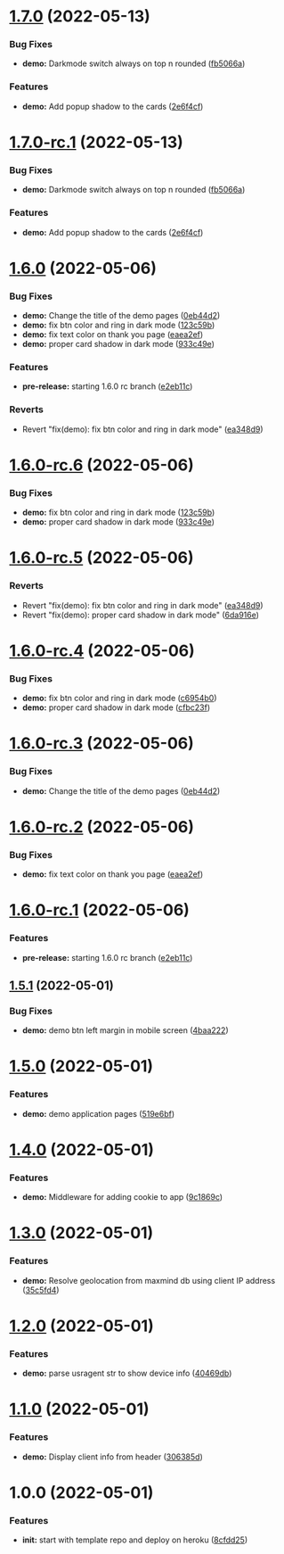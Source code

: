 # [1.7.0](https://github.com/amrendr/node-demo/compare/v1.6.0...v1.7.0) (2022-05-13)


### Bug Fixes

* **demo:** Darkmode switch always on top n rounded ([fb5066a](https://github.com/amrendr/node-demo/commit/fb5066aaca2bdb7d7c49287f9e86bcb801f8228f))


### Features

* **demo:** Add popup shadow to the cards ([2e6f4cf](https://github.com/amrendr/node-demo/commit/2e6f4cf7b6cce8235314b53660fd6984b8363164))

# [1.7.0-rc.1](https://github.com/amrendr/node-demo/compare/v1.6.0...v1.7.0-rc.1) (2022-05-13)


### Bug Fixes

* **demo:** Darkmode switch always on top n rounded ([fb5066a](https://github.com/amrendr/node-demo/commit/fb5066aaca2bdb7d7c49287f9e86bcb801f8228f))


### Features

* **demo:** Add popup shadow to the cards ([2e6f4cf](https://github.com/amrendr/node-demo/commit/2e6f4cf7b6cce8235314b53660fd6984b8363164))

# [1.6.0](https://github.com/amrendr/node-demo/compare/v1.5.1...v1.6.0) (2022-05-06)


### Bug Fixes

* **demo:** Change the title of the demo pages ([0eb44d2](https://github.com/amrendr/node-demo/commit/0eb44d27dee8159afc2336de02dc7edd7503b900))
* **demo:** fix btn color and ring in dark mode ([123c59b](https://github.com/amrendr/node-demo/commit/123c59b1b89f86fe353e06372e7c0696d312a333))
* **demo:** fix text color on thank you page ([eaea2ef](https://github.com/amrendr/node-demo/commit/eaea2efd28a264ed2ee5c93a665071181ed1955e))
* **demo:** proper card shadow in dark mode ([933c49e](https://github.com/amrendr/node-demo/commit/933c49ea846b41b37f1f529f87215dfd6be1e2b4))


### Features

* **pre-release:** starting 1.6.0 rc branch ([e2eb11c](https://github.com/amrendr/node-demo/commit/e2eb11ce12b3694dfe6ba8492e7fc8f82ed5b0b9))


### Reverts

* Revert "fix(demo): fix btn color and ring in dark mode" ([ea348d9](https://github.com/amrendr/node-demo/commit/ea348d9dc975eb1a9247797a994af8f1c573e717))

# [1.6.0-rc.6](https://github.com/amrendr/node-demo/compare/v1.6.0-rc.5...v1.6.0-rc.6) (2022-05-06)


### Bug Fixes

* **demo:** fix btn color and ring in dark mode ([123c59b](https://github.com/amrendr/node-demo/commit/123c59b1b89f86fe353e06372e7c0696d312a333))
* **demo:** proper card shadow in dark mode ([933c49e](https://github.com/amrendr/node-demo/commit/933c49ea846b41b37f1f529f87215dfd6be1e2b4))

# [1.6.0-rc.5](https://github.com/amrendr/node-demo/compare/v1.6.0-rc.4...v1.6.0-rc.5) (2022-05-06)


### Reverts

* Revert "fix(demo): fix btn color and ring in dark mode" ([ea348d9](https://github.com/amrendr/node-demo/commit/ea348d9dc975eb1a9247797a994af8f1c573e717))
* Revert "fix(demo): proper card shadow in dark mode" ([6da916e](https://github.com/amrendr/node-demo/commit/6da916e6e1ba9788f6f5cd2cb4195e8c3477dab2))

# [1.6.0-rc.4](https://github.com/amrendr/node-demo/compare/v1.6.0-rc.3...v1.6.0-rc.4) (2022-05-06)


### Bug Fixes

* **demo:** fix btn color and ring in dark mode ([c6954b0](https://github.com/amrendr/node-demo/commit/c6954b07ba5b835a41f7e4e6bd20d3421ff10034))
* **demo:** proper card shadow in dark mode ([cfbc23f](https://github.com/amrendr/node-demo/commit/cfbc23f9410547aefbeba8f68682db155a43b047))

# [1.6.0-rc.3](https://github.com/amrendr/node-demo/compare/v1.6.0-rc.2...v1.6.0-rc.3) (2022-05-06)


### Bug Fixes

* **demo:** Change the title of the demo pages ([0eb44d2](https://github.com/amrendr/node-demo/commit/0eb44d27dee8159afc2336de02dc7edd7503b900))

# [1.6.0-rc.2](https://github.com/amrendr/node-demo/compare/v1.6.0-rc.1...v1.6.0-rc.2) (2022-05-06)


### Bug Fixes

* **demo:** fix text color on thank you page ([eaea2ef](https://github.com/amrendr/node-demo/commit/eaea2efd28a264ed2ee5c93a665071181ed1955e))

# [1.6.0-rc.1](https://github.com/amrendr/node-demo/compare/v1.5.1...v1.6.0-rc.1) (2022-05-06)


### Features

* **pre-release:** starting 1.6.0 rc branch ([e2eb11c](https://github.com/amrendr/node-demo/commit/e2eb11ce12b3694dfe6ba8492e7fc8f82ed5b0b9))

## [1.5.1](https://github.com/amrendr/node-demo/compare/v1.5.0...v1.5.1) (2022-05-01)


### Bug Fixes

* **demo:** demo btn left margin in mobile screen ([4baa222](https://github.com/amrendr/node-demo/commit/4baa2222b99d426df346a2ecee523040f2657854))

# [1.5.0](https://github.com/amrendr/node-demo/compare/v1.4.0...v1.5.0) (2022-05-01)


### Features

* **demo:** demo application pages ([519e6bf](https://github.com/amrendr/node-demo/commit/519e6bf415b63bec3536982713dc240ca49c7746))

# [1.4.0](https://github.com/amrendr/node-demo/compare/v1.3.0...v1.4.0) (2022-05-01)


### Features

* **demo:** Middleware for adding cookie to app ([9c1869c](https://github.com/amrendr/node-demo/commit/9c1869c1e450ea0da24da04bdd73f932ca8d7e07))

# [1.3.0](https://github.com/amrendr/node-demo/compare/v1.2.0...v1.3.0) (2022-05-01)


### Features

* **demo:** Resolve geolocation from maxmind db using client IP address ([35c5fd4](https://github.com/amrendr/node-demo/commit/35c5fd4d5801dda08a23f40dd46fe18220de3ff6))

# [1.2.0](https://github.com/amrendr/node-demo/compare/v1.1.0...v1.2.0) (2022-05-01)


### Features

* **demo:** parse usragent str to show device info ([40469db](https://github.com/amrendr/node-demo/commit/40469dbdf55b7ba6ff26cd1bec743f5005297841))

# [1.1.0](https://github.com/amrendr/node-demo/compare/v1.0.0...v1.1.0) (2022-05-01)


### Features

* **demo:** Display client info from header ([306385d](https://github.com/amrendr/node-demo/commit/306385d2904d6c7665b6994590ae1e3aa3a5fc6b))

# 1.0.0 (2022-05-01)


### Features

* **init:** start with template repo and deploy on heroku ([8cfdd25](https://github.com/amrendr/node-demo/commit/8cfdd257e822962f7dd464b6c78c0a7713c411e1))
